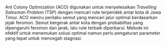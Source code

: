 Ant Colony Optimization (ACO) digunakan untuk menyelesaikan *Travelling Salesman Problem* (TSP) dengan mencari rute terpendek antar kota di Jawa Timur. ACO meniru perilaku semut yang mencari jalur optimal berdasarkan jejak feromon. Semut bergerak antar kota dengan probabilitas yang dipengaruhi feromon dan jarak, lalu rute terbaik diperbarui. Metode ini efektif untuk menemukan solusi optimal namun perlu pengaturan parameter yang tepat untuk mencegah stagnasi.

